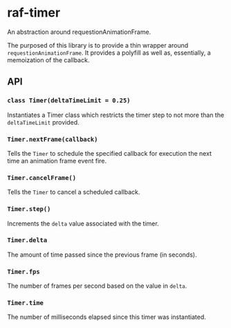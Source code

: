 # raf-timer
An abstraction around requestionAnimationFrame.

The purposed of this library is to provide a thin wrapper around `requestionAnimationFrame`. It provides a polyfill as well as, essentially, a memoization of the callback.

## API

### `class Timer(deltaTimeLimit = 0.25)`
Instantiates a Timer class which restricts the timer step to not more than the `deltaTimeLimit` provided.

### `Timer.nextFrame(callback)`
Tells the `Timer` to schedule the specified callback for execution the next time an animation frame event fire.

### `Timer.cancelFrame()`
Tells the `Timer` to cancel a scheduled callback.

### `Timer.step()`
Increments the `delta` value associated with the timer.

### `Timer.delta`
The amount of time passed since the previous frame (in seconds).

### `Timer.fps`
The number of frames per second based on the value in `delta`.

### `Timer.time`
The number of milliseconds elapsed since this timer was instantiated.

